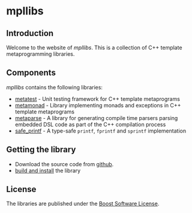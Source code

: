 mpllibs
=======

Introduction
------------

Welcome to the website of *mpllibs*. This is a collection of C++ template
metaprogramming libraries.

Components
----------

*mpllibs* contains the following libraries:

* [metatest](http://abel.web.elte.hu/mpllibs/metatest) -
    Unit testing framework for C++ template metaprograms
* [metamonad](http://abel.web.elte.hu/mpllibs/metamonad) -
    Library implementing monads and exceptions in C++ template metaprograms
* [metaparse](http://abel.web.elte.hu/mpllibs/metaparse) -
    A library for generating compile time parsers parsing embedded
    DSL code as part of the C++ compilation process
* [safe\_printf](http://abel.web.elte.hu/mpllibs/safe_printf) -
    A type-safe `printf`, `fprintf` and `sprintf` implementation

Getting the library
-------------------

* Download the source code from [github](http://github.com/sabel83/mpllibs).
* [build and install](http://abel.web.elte.hu/mpllibs/build.html) the library

License
-------

The libraries are published under the
[Boost Software License](http://www.boost.org/LICENSE_1_0.txt).



